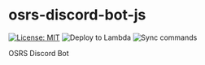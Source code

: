 # osrs-discord-bot-js
[![License: MIT](https://img.shields.io/badge/License-MIT-yellow.svg)](https://opensource.org/licenses/MIT)
![Deploy to Lambda](https://github.com/Birjot-Bala/osrs-discord-bot-js/actions/workflows/deploy.yml/badge.svg)
![Sync commands](https://github.com/Birjot-Bala/osrs-discord-bot-js/actions/workflows/sync.yml/badge.svg)

OSRS Discord Bot

